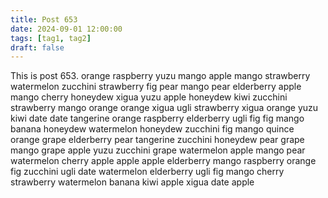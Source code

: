 ```yaml
---
title: Post 653
date: 2024-09-01 12:00:00
tags: [tag1, tag2]
draft: false
---
```

This is post 653.
orange
raspberry
yuzu
mango
apple
mango
strawberry
watermelon
zucchini
strawberry
fig
pear
mango
pear
elderberry
apple
mango
cherry
honeydew
xigua
yuzu
apple
honeydew
kiwi
zucchini
strawberry
mango
orange
orange
xigua
ugli
strawberry
xigua
orange
yuzu
kiwi
date
date
tangerine
orange
raspberry
elderberry
ugli
fig
fig
mango
banana
honeydew
watermelon
honeydew
zucchini
fig
mango
quince
orange
grape
elderberry
pear
tangerine
zucchini
honeydew
pear
grape
mango
grape
apple
yuzu
zucchini
grape
watermelon
apple
mango
pear
watermelon
cherry
apple
apple
apple
elderberry
mango
raspberry
orange
fig
zucchini
ugli
date
watermelon
elderberry
ugli
fig
mango
cherry
strawberry
watermelon
banana
kiwi
apple
xigua
date
apple
